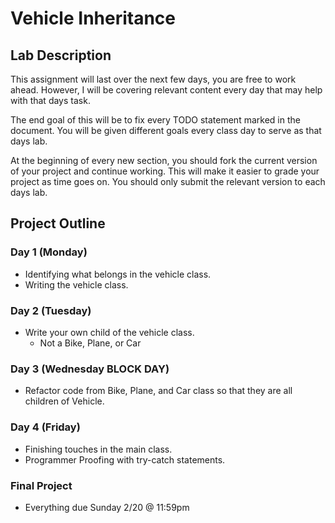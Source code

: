 # Vehicle Inheritance

## Lab Description

This assignment will last over the next few days, you are free to work ahead. However, I will be covering relevant content every day that may help with that days task.

The end goal of this will be to fix every TODO statement marked in the document. You will be given different goals every class day to serve as that days lab.

At the beginning of every new section, you should fork the current version of your project and continue working. This will make it easier to grade your project as time goes on. You should only submit the relevant version to each days lab.

## Project Outline

### Day 1 (Monday)

- Identifying what belongs in the vehicle class.
- Writing the vehicle class.

### Day 2 (Tuesday)

- Write your own child of the vehicle class.
    - Not a Bike, Plane, or Car

### Day 3 (Wednesday BLOCK DAY)

- Refactor code from Bike, Plane, and Car class so that they are all children of Vehicle.

### Day 4 (Friday)

- Finishing touches in the main class.
- Programmer Proofing with try-catch statements.

### Final Project

- Everything due Sunday 2/20 @ 11:59pm
